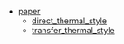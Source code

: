 * [paper](paper)
  * [direct_thermal_style](paper/direct_thermal_style)
  * [transfer_thermal_style](paper/transfer_thermal_style)
